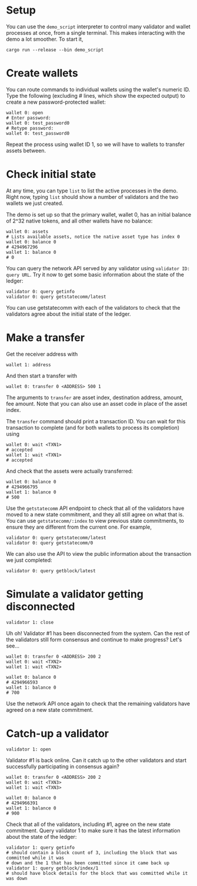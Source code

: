 # Setup

You can use the `demo_script` interpreter to control many validator and wallet processes at once, from a single terminal. This makes interacting with the demo a lot smoother. To start it,
```
cargo run --release --bin demo_script
```

# Create wallets

You can route commands to individual wallets using the wallet's numeric ID. Type the following (excluding # lines, which show the expected output) to create a new password-protected wallet:
```
wallet 0: open
# Enter password:
wallet 0: test_password0
# Retype password:
wallet 0: test_password0
```
Repeat the process using wallet ID 1, so we will have to wallets to transfer assets between.

# Check initial state
At any time, you can type `list` to list the active processes in the demo. Right now, typing `list` should show a number of validators and the two wallets we just created.

The demo is set up so that the primary wallet, wallet 0, has an initial balance of 2^32 native tokens, and all other wallets have no balance:
```
wallet 0: assets
# Lists available assets, notice the native asset type has index 0
wallet 0: balance 0
# 4294967296
wallet 1: balance 0
# 0
```

You can query the network API served by any validator using `validator ID: query URL`. Try it now to get some basic information about the state of the ledger:
```
validator 0: query getinfo
validator 0: query getstatecomm/latest
```
You can use getstatecomm with each of the validators to check that the validators agree about the initial state of the ledger.

# Make a transfer
Get the receiver address with
```
wallet 1: address
```
And then start a transfer with
```
wallet 0: transfer 0 <ADDRESS> 500 1
```
The arguments to `transfer` are asset index, destination address, amount, fee amount. Note that you can also use an asset code in place of the asset index.

The `transfer` command should print a transaction ID. You can wait for this transaction to complete (and for both wallets to process its completion) using
```
wallet 0: wait <TXN1>
# accepted
wallet 1: wait <TXN1>
# accepted
```

And check that the assets were actually transferred:
```
wallet 0: balance 0
# 4294966795
wallet 1: balance 0
# 500
```

Use the `getstatecomm` API endpoint to check that all of the validators have moved to a new state commitment, and they all still agree on what that is. You can use `getstatecomm/:index` to view previous state commitments, to ensure they are different from the current one. For example,
```
validator 0: query getstatecomm/latest
validator 0: query getstatecomm/0
```

We can also use the API to view the public information about the transaction we just completed:
```
validator 0: query getblock/latest
```

# Simulate a validator getting disconnected
```
validator 1: close
```
Uh oh! Validator #1 has been disconnected from the system. Can the rest of the validators still form consensus and continue to make progress? Let's see...
```
wallet 0: transfer 0 <ADDRESS> 200 2
wallet 0: wait <TXN2>
wallet 1: wait <TXN2>

wallet 0: balance 0
# 4294966593
wallet 1: balance 0
# 700
```

Use the network API once again to check that the remaining validators have agreed on a new state commitment.

# Catch-up a validator
```
validator 1: open
```
Validator #1 is back online. Can it catch up to the other validators and start successfully participating in consensus again?
```
wallet 0: transfer 0 <ADDRESS> 200 2
wallet 0: wait <TXN3>
wallet 1: wait <TXN3>

wallet 0: balance 0
# 4294966391
wallet 1: balance 0
# 900
```

Check that all of the validators, including #1, agree on the new state commitment. Query validator 1 to make sure it has the latest information about the state of the ledger:
```
validator 1: query getinfo
# should contain a block count of 3, including the block that was committed while it was
# down and the 1 that has been committed since it came back up
validator 1: query getblock/index/1
# should have block details for the block that was committed while it was down
```

